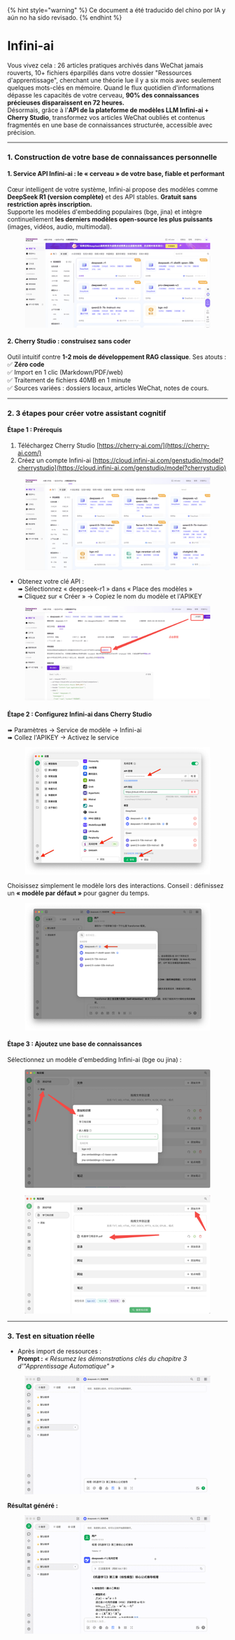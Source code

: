 
{% hint style="warning" %}
Ce document a été traducido del chino por IA y aún no ha sido revisado.
{% endhint %}

# Infini-ai

Vous vivez cela : 26 articles pratiques archivés dans WeChat jamais rouverts, 10+ fichiers éparpillés dans votre dossier "Ressources d'apprentissage", cherchant une théorie lue il y a six mois avec seulement quelques mots-clés en mémoire. Quand le flux quotidien d'informations dépasse les capacités de votre cerveau, **90% des connaissances précieuses disparaissent en 72 heures.**\
Désormais, grâce à l'**API de la plateforme de modèles LLM Infini-ai + Cherry Studio**, transformez vos articles WeChat oubliés et contenus fragmentés en une base de connaissances structurée, accessible avec précision.

---

### 1. Construction de votre base de connaissances personnelle

#### 1. Service API Infini-ai : le « cerveau » de votre base, fiable et performant  
Cœur intelligent de votre système, Infini-ai propose des modèles comme **DeepSeek R1 (version complète)** et des API stables. **Gratuit sans restriction après inscription.**\
Supporte les modèles d'embedding populaires (bge, jina) et intègre continuellement **les derniers modèles open-source les plus puissants** (images, vidéos, audio, multimodal).

<figure><img src="../../.gitbook/assets/1280X1280 (1) (1).PNG" alt=""><figcaption></figcaption></figure>

#### 2. Cherry Studio : construisez sans coder  
Outil intuitif contre **1-2 mois de développement RAG classique**. Ses atouts :  
✅ **Zéro code**  
✅ Import en 1 clic (Markdown/PDF/web)  
✅ Traitement de fichiers 40MB en 1 minute  
✅ Sources variées : dossiers locaux, articles WeChat, notes de cours.

---

### 2. 3 étapes pour créer votre assistant cognitif

#### Étape 1 : Prérequis  
1. Téléchargez Cherry Studio [https://cherry-ai.com/](https://cherry-ai.com/)  
2. Créez un compte Infini-ai [https://cloud.infini-ai.com/genstudio/model?cherrystudio](https://cloud.infini-ai.com/genstudio/model?cherrystudio)  

<figure><img src="../../.gitbook/assets/image (90).png" alt=""><figcaption></figcaption></figure>

* Obtenez votre clé API :  
  ➠ Sélectionnez « deepseek-r1 » dans « Place des modèles »  
  ➠ Cliquez sur « Créer » → Copiez le nom du modèle et l'APIKEY  

<figure><img src="../../.gitbook/assets/output (1).png" alt=""><figcaption></figcaption></figure>

#### Étape 2 : Configurez Infini-ai dans Cherry Studio  
➠ Paramètres → Service de modèle → Infini-ai  
➠ Collez l'APIKEY → Activez le service  

<figure><img src="../../.gitbook/assets/1280X1280 (2) (1).png" alt=""><figcaption></figcaption></figure>

Choisissez simplement le modèle lors des interactions. Conseil : définissez un **« modèle par défaut »** pour gagner du temps.  

<figure><img src="../../.gitbook/assets/01445ab7-b863-4155-b517-2b6c3c581f47.png" alt=""><figcaption></figcaption></figure>

#### Étape 3 : Ajoutez une base de connaissances  
Sélectionnez un modèle d'embedding Infini-ai (bge ou jina) :  

<figure><img src="../../.gitbook/assets/1 (1).png" alt=""><figcaption></figcaption></figure>

<figure><img src="../../.gitbook/assets/2 (2).png" alt=""><figcaption></figcaption></figure>

---

### 3. Test en situation réelle

* Après import de ressources :  
  **Prompt :** *« Résumez les démonstrations clés du chapitre 3 d'"Apprentissage Automatique" »*  

<figure><img src="../../.gitbook/assets/6bbdbd0d-5db4-4440-b840-3bb3f422b831.gif" alt="Démonstration de la requête"><figcaption></figcaption></figure>

**Résultat généré :**  

<figure><img src="../../.gitbook/assets/3.gif" alt="Formules mathématiques générées"><figcaption></figcaption></figure>